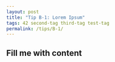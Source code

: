 ```yaml
---
layout: post
title: "Tip B-1: Lorem Ipsum"
tags: 42 second-tag third-tag test-tag
permalink: /tips/B-1/
---
```


## Fill me with content